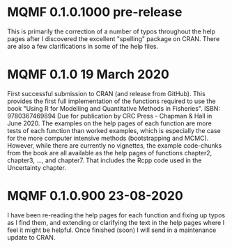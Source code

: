 # MQMF 0.1.0.1000 pre-release

This is primarily the correction of a number of typos throughout the help pages after I discovered the excellent "spelling" package on CRAN. There are also a few clarifications in some of the help files.


# MQMF 0.1.0 19 March 2020

First successful submission to CRAN (and release from GitHub). This provides the first full implementation of the functions required to use the book "Using R for Modelling and Quantitative Methods in Fisheries".  ISBN: 9780367469894  Due for publication by CRC Press - Chapman & Hall in June 2020. The examples on the help pages of each function are more tests of each function than worked examples, which is especially the case for the more computer intensive methods (bootstrapping and MCMC). However, while there are currently no vignettes, the example code-chunks from the book are all available as the help pages of functions chapter2, chapter3, ..., and chapter7. That includes the Rcpp code used in the Uncertainty chapter.

# MQMF 0.1.0.900 23-08-2020

I have been re-reading the help pages for each function and fixing up typos as I find them, and extending or clarifying the text in the help pages where I feel it might be helpful. Once finished (soon) I will send in a maintenance update to CRAN.